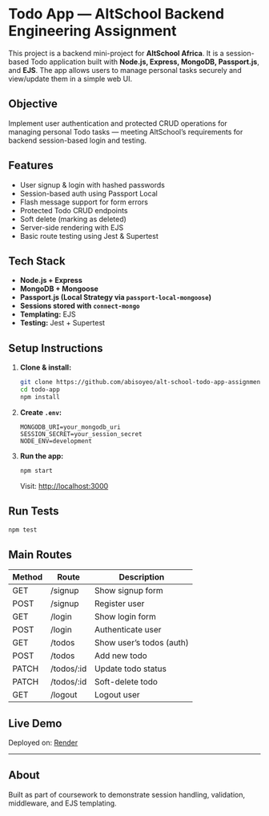 # Todo App — AltSchool Backend Engineering Assignment

This project is a backend mini-project for **AltSchool Africa**. It is a session-based Todo application built with **Node.js, Express, MongoDB, Passport.js**, and **EJS**. The app allows users to manage personal tasks securely and view/update them in a simple web UI.

## Objective

Implement user authentication and protected CRUD operations for managing personal Todo tasks — meeting AltSchool’s requirements for backend session-based login and testing.

## Features

- User signup & login with hashed passwords
- Session-based auth using Passport Local
- Flash message support for form errors
- Protected Todo CRUD endpoints
- Soft delete (marking as deleted)
- Server-side rendering with EJS
- Basic route testing using Jest & Supertest

## Tech Stack

- **Node.js + Express**
- **MongoDB + Mongoose**
- **Passport.js (Local Strategy via `passport-local-mongoose`)**
- **Sessions stored with `connect-mongo`**
- **Templating:** EJS
- **Testing:** Jest + Supertest

## Setup Instructions

1. **Clone & install:**

   ```bash
   git clone https://github.com/abisoyeo/alt-school-todo-app-assignment.git
   cd todo-app
   npm install
   ```

2. **Create `.env`:**

   ```env
   MONGODB_URI=your_mongodb_uri
   SESSION_SECRET=your_session_secret
   NODE_ENV=development
   ```

3. **Run the app:**

   ```bash
   npm start
   ```

   Visit: [http://localhost:3000](http://localhost:3000)

## Run Tests

```bash
npm test
```

## Main Routes

| Method | Route      | Description              |
| ------ | ---------- | ------------------------ |
| GET    | /signup    | Show signup form         |
| POST   | /signup    | Register user            |
| GET    | /login     | Show login form          |
| POST   | /login     | Authenticate user        |
| GET    | /todos     | Show user’s todos (auth) |
| POST   | /todos     | Add new todo             |
| PATCH  | /todos/:id | Update todo status       |
| PATCH  | /todos/:id | Soft-delete todo         |
| GET    | /logout    | Logout user              |

## Live Demo

Deployed on: [Render](https://abisoye-altschool-todo-app-assignment.onrender.com/todos)

---

## About

Built as part of coursework to demonstrate session handling, validation, middleware, and EJS templating.
